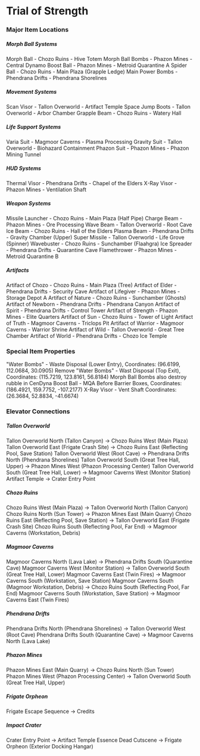 # Trial of Strength

### Major Item Locations

##### Morph Ball Systems

Morph Ball - Chozo Ruins - Hive Totem
Morph Ball Bombs - Phazon Mines - Central Dynamo
Boost Ball - Phazon Mines - Metroid Quarantine A
Spider Ball - Chozo Ruins - Main Plaza (Grapple Ledge)
Main Power Bombs - Phendrana Drifts - Phendrana Shorelines

##### Movement Systems

Scan Visor - Tallon Overworld - Artifact Temple
Space Jump Boots - Tallon Overworld - Arbor Chamber
Grapple Beam - Chozo Ruins - Watery Hall

##### Life Support Systems

Varia Suit - Magmoor Caverns - Plasma Processing
Gravity Suit - Tallon Overworld - Biohazard Containment
Phazon Suit - Phazon Mines - Phazon Mining Tunnel

##### HUD Systems

Thermal Visor - Phendrana Drifts - Chapel of the Elders
X-Ray Visor - Phazon Mines - Ventilation Shaft

##### Weapon Systems

Missile Launcher - Chozo Ruins - Main Plaza (Half Pipe)
Charge Beam - Phazon Mines - Ore Processing
Wave Beam - Tallon Overworld - Root Cave
Ice Beam - Chozo Ruins - Hall of the Elders
Plasma Beam - Phendrana Drifts - Gravity Chamber (Upper)
Super Missile - Tallon Overworld - Life Grove (Spinner)
Wavebuster - Chozo Ruins - Sunchamber (Flaahgra)
Ice Spreader - Phendrana Drifts - Quarantine Cave
Flamethrower - Phazon Mines - Metroid Quarantine B

##### Artifacts

Artifact of Chozo - Chozo Ruins - Main Plaza (Tree)
Artifact of Elder - Phendrana Drifts - Security Cave
Artifact of Lifegiver - Phazon Mines - Storage Depot A
Artifact of Nature - Chozo Ruins - Sunchamber (Ghosts)
Artifact of Newborn - Phendrana Drifts - Phendrana Canyon
Artifact of Spirit - Phendrana Drifts - Control Tower
Artifact of Strength - Phazon Mines - Elite Quarters
Artifact of Sun - Chozo Ruins - Tower of Light
Artifact of Truth - Magmoor Caverns - Triclops Pit
Artifact of Warrior - Magmoor Caverns - Warrior Shrine
Artifact of Wild - Tallon Overworld - Great Tree Chamber
Artifact of World - Phendrana Drifts - Chozo Ice Temple

### Special Item Properties

"Water Bombs" - Waste Disposal (Lower Entry), Coordinates: (96.6199, 112.0684, 30.0905)
Remove "Water Bombs" - Wast Disposal (Top Exit), Coordinates: (115.7219, 123.8161, 56.8184)
Morph Ball Bombs also destroy rubble in CenDyna
Boost Ball - MQA Before Barrier Boxes, Coordinates: (186.4921, 159.7752, -107.2177)
X-Ray Visor - Vent Shaft Coordinates: (26.3684, 52.8834, -41.6674)

### Elevator Connections

##### Tallon Overworld

Tallon Overworld North (Tallon Canyon) -> Chozo Ruins West (Main Plaza)
Tallon Overworld East (Frigate Crash Site) -> Chozo Ruins East (Reflecting Pool, Save Station)
Tallon Overworld West (Root Cave) -> Phendrana Drifts North (Phendrana Shorelines)
Tallon Overworld South (Great Tree Hall, Upper) -> Phazon Mines West (Phazon Processing Center)
Tallon Overworld South (Great Tree Hall, Lower) -> Magmoor Caverns West (Monitor Station)
Artifact Temple -> Crater Entry Point

##### Chozo Ruins

Chozo Ruins West (Main Plaza) -> Tallon Overworld North (Tallon Canyon)
Chozo Ruins North (Sun Tower) -> Phazon Mines East (Main Quarry)
Chozo Ruins East (Reflecting Pool, Save Station) -> Tallon Overworld East (Frigate Crash Site)
Chozo Ruins South (Reflecting Pool, Far End) -> Magmoor Caverns (Workstation, Debris)

##### Magmoor Caverns

Magmoor Caverns North (Lava Lake) -> Phendrana Drifts South (Quarantine Cave)
Magmoor Caverns West (Monitor Station) -> Tallon Overworld South (Great Tree Hall, Lower)
Magmoor Caverns East (Twin Fires) -> Magmoor Caverns South (Workstation, Save Station)
Magmoor Caverns South (Magmoor Workstation, Debris) -> Chozo Ruins South (Reflecting Pool, Far End)
Magmoor Caverns South (Workstation, Save Station) -> Magmoor Caverns East (Twin Fires)

##### Phendrana Drifts

Phendrana Drifts North (Phendrana Shorelines) -> Tallon Overworld West (Root Cave)
Phendrana Drifts South (Quarantine Cave) -> Magmoor Caverns North (Lava Lake)

##### Phazon Mines

Phazon Mines East (Main Quarry) -> Chozo Ruins North (Sun Tower)
Phazon Mines West (Phazon Processing Center) -> Tallon Overworld South (Great Tree Hall, Upper)

##### Frigate Orpheon

Frigate Escape Sequence -> Credits

##### Impact Crater

Crater Entry Point -> Artifact Temple
Essence Dead Cutscene -> Frigate Orpheon (Exterior Docking Hangar)
